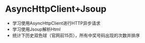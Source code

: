 # AsyncHttpClient+Jsoup
- 学习使用AsyncHttpClient进行HTTP异步请求
- 学习使用Jsoup解析Html
- 统计下历史双色球（官网前15页），所有中奖号码出现的次数并排序

